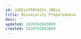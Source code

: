 ```yaml
---
id: jQGEsoTR0t632n_JB0iu_
title: Biosecurity Preparedness
desc: ''
updated: 1639762693869
created: 1639762693869
---
```


